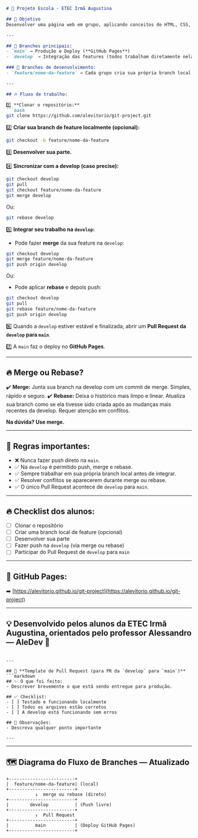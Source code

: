 ````markdown
# 🚀 Projeto Escola - ETEC Irmã Augustina

## 🎯 Objetivo
Desenvolver uma página web em grupo, aplicando conceitos de HTML, CSS, JavaScript e Git colaborativo, utilizando um fluxo de trabalho muito próximo do mercado.

---

## 🌳 Branches principais:
- `main` → Produção e Deploy (**GitHub Pages**)
- `develop` → Integração das features (todos trabalham diretamente nela)

### 🚧 Branches de desenvolvimento:
- `feature/nome-da-feature` → Cada grupo cria sua própria branch local para desenvolver sua parte.

---

## 🔥 Fluxo de trabalho:

1️⃣ **Clonar o repositório:**
```bash
git clone https://github.com/alevitorio/git-project.git
````

2️⃣ **Criar sua branch de feature localmente (opcional):**

```bash
git checkout -b feature/nome-da-feature
```

3️⃣ **Desenvolver sua parte.**

4️⃣ **Sincronizar com a develop (caso precise):**

```bash
git checkout develop
git pull
git checkout feature/nome-da-feature
git merge develop
```

Ou:

```bash
git rebase develop
```

5️⃣ **Integrar seu trabalho na `develop`:**

* Pode fazer **merge** da sua feature na `develop`:

```bash
git checkout develop
git merge feature/nome-da-feature
git push origin develop
```

Ou:

* Pode aplicar **rebase** e depois push:

```bash
git checkout develop
git pull
git rebase feature/nome-da-feature
git push origin develop
```

6️⃣ Quando a `develop` estiver estável e finalizada, abrir um **Pull Request da `develop` para `main`**.

7️⃣ A `main` faz o deploy no **GitHub Pages**.

---

## 🔥 Merge ou Rebase?

✔️ **Merge:** Junta sua branch na develop com um commit de merge. Simples, rápido e seguro.
✔️ **Rebase:** Deixa o histórico mais limpo e linear. Atualiza sua branch como se ela tivesse sido criada após as mudanças mais recentes da develop. Requer atenção em conflitos.

**Na dúvida? Use merge.**

---

## 🛑 Regras importantes:

* ❌ Nunca fazer push direto na `main`.
* ✅ Na `develop` é permitido push, merge e rebase.
* ✅ Sempre trabalhar em sua própria branch local antes de integrar.
* ✅ Resolver conflitos se aparecerem durante merge ou rebase.
* ✅ O único Pull Request acontece de `develop` para `main`.

---

## 🔥 Checklist dos alunos:

* [ ] Clonar o repositório
* [ ] Criar uma branch local de feature (opcional)
* [ ] Desenvolver sua parte
* [ ] Fazer push na `develop` (via merge ou rebase)
* [ ] Participar do Pull Request de `develop` para `main`

---

## 🚀 GitHub Pages:

➡️ [https://alevitorio.github.io/git-project](https://alevitorio.github.io/git-project)

---

## 💡 Desenvolvido pelos alunos da **ETEC Irmã Augustina**, orientados pelo professor **Alessandro — AleDev 🚀**

````

---

## 📝 **Template de Pull Request (para PR da `develop` para `main`)**
```markdown
## ✨ O que foi feito:
- Descrever brevemente o que está sendo entregue para produção.

## ✅ Checklist:
- [ ] Testado e funcionando localmente
- [ ] Todos os arquivos estão corretos
- [ ] A develop está funcionando sem erros

## 🚀 Observações:
- Descreva qualquer ponto importante

---
````

---

## 🗺️ **Diagrama do Fluxo de Branches — Atualizado**

```plaintext
+-------------------------+
|  feature/nome-da-feature| (local)
+-------------------------+
           ↓  merge ou rebase (direto)
+-------------------------+
|        develop          | (Push livre)
+-------------------------+
           ↓  Pull Request
+-------------------------+
|          main           | (Deploy GitHub Pages)
+-------------------------+
```

